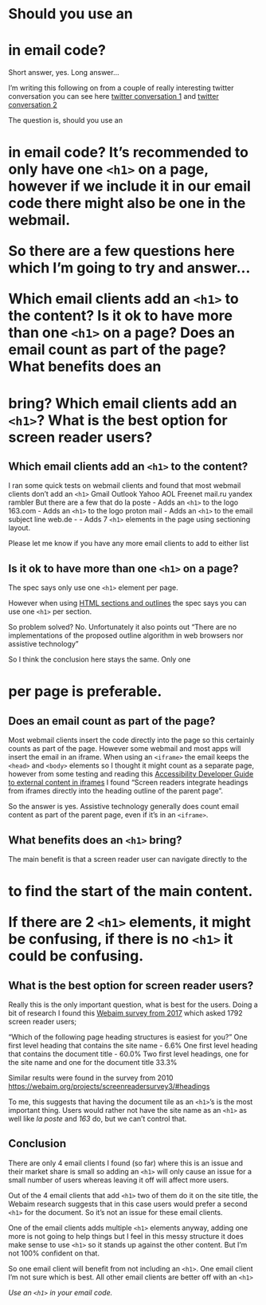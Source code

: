 # Should you use an <h1> in email code?
Short answer, yes.
Long answer...

I’m writing this following on from a couple of really interesting twitter conversation you can see here [twitter conversation 1]( https://twitter.com/Paul_Airy/status/1384824287945764866) and
[twitter conversation 2](https://twitter.com/M_J_Robbins/status/1385163970659721216)

The question is, should you use an <h1> in email code? It’s recommended to only have one `<h1>` on a page, however if we include it in our email code there might also be one in the webmail.

So there are a few questions here which I’m going to try and answer...

Which email clients add an `<h1>` to the content?
Is it ok to have more than one `<h1>` on a page?
Does an email count as part of the page?
What benefits does an <h1> bring?
Which email clients add an `<h1>`?
What is the best option for screen reader users?
## Which email clients add an `<h1>` to the content?
I ran some quick tests on webmail clients and found that most webmail clients don’t add an `<h1>`
Gmail
Outlook
Yahoo
AOL
Freenet
mail.ru
yandex
rambler
But there are a few that do
la poste - Adds an `<h1>` to the logo
163.com - Adds an `<h1>` to the logo
proton mail - Adds an `<h1>` to the email subject line
web.de - - Adds 7 `<h1>` elements in the page using sectioning layout.

Please let me know if you have any more email clients to add to either list

## Is it ok to have more than one `<h1>` on a page?
The spec says only use one `<h1>` element per page.

However when using [HTML sections and outlines](https://developer.mozilla.org/en-US/docs/Web/Guide/HTML/Using_HTML_sections_and_outlines) the spec says you can use one `<h1>` per section.

So problem solved? No. Unfortunately it also points out  “There are no implementations of the proposed outline algorithm in web browsers nor assistive technology”

So I think the conclusion here stays the same.  Only one <h1> per page is preferable.
## Does an email count as part of the page?
Most webmail clients insert the code directly into the page so this certainly counts as part of the page.  However some webmail and most apps will insert the email in an iframe.  When using an `<iframe>` the email keeps the `<head>` and `<body>` elements so I thought it might count as a separate page, however from some testing and reading this [Accessibility Developer Guide to external content in iframes](https://www.accessibility-developer-guide.com/examples/headings/iframes/#headings-in-iframes) I found “Screen readers integrate headings from iframes directly into the heading outline of the parent page”.

So the answer is yes. Assistive technology generally does count email content as part of the parent page, even if it’s in an `<iframe>`.
## What benefits does an `<h1>` bring?
The main benefit is that a screen reader user can navigate directly to the <h1> to find the start of the main content.

If there are 2 `<h1>` elements, it might be confusing, if there is no `<h1>` it could be confusing.
## What is the best option for screen reader users?
Really this is the only important question, what is best for the users. Doing a bit of research I found this [Webaim survey from 2017](https://webaim.org/projects/screenreadersurvey7/#heading) which asked 1792 screen reader users;

“Which of the following page heading structures is easiest for you?”
One first level heading that contains the site name - 6.6%
One first level heading that contains the document title - 60.0%
Two first level headings, one for the site name and one for the document title	33.3%

Similar results were found in the survey from 2010  https://webaim.org/projects/screenreadersurvey3/#headings

To me, this suggests that having the document tile as an `<h1>`’s is the most important thing. Users would rather not have the site name as an `<h1>` as well like  *la poste* and *163*  do, but we can’t control that.
## Conclusion
There are only 4 email clients I found (so far) where this is an issue and their market share is small so adding an `<h1>` will only cause an issue for a small number of users whereas leaving it off will affect more users.

Out of the 4 email clients that add `<h1>` two of them do it on the site title, the Webaim research suggests that in this case users would prefer a second `<h1>` for the document.  So it’s not an issue for these email clients.

One of the email clients adds multiple `<h1>` elements anyway, adding one more is not going to help things but I feel in this messy structure it does make sense to use `<h1>` so it stands up against the other content.  But I’m not 100% confident on that.

So one email client will benefit from not including an  `<h1>`.
One email client I’m not sure which is best.
All other email clients are better off with an `<h1>`

*Use an `<h1>` in your email code.*
